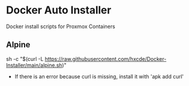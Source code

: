 # Docker Auto Installer
Docker install scripts for Proxmox Containers

## Alpine
sh -c "$(curl -L https://raw.githubusercontent.com/hxcde/Docker-Installer/main/alpine.sh)"
- If there is an error because curl is missing, install it with 'apk add curl'
